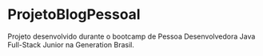 # ProjetoBlogPessoal
Projeto desenvolvido durante o bootcamp de Pessoa Desenvolvedora Java Full-Stack Junior na Generation Brasil.
